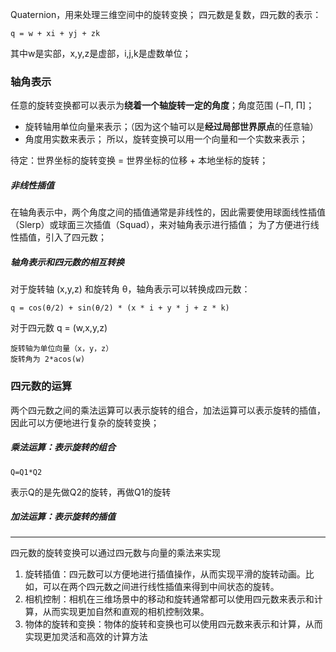 Quaternion，用来处理三维空间中的旋转变换；
四元数是复数，四元数的表示：
```
q = w + xi + yj + zk
```
其中w是实部，x,y,z是虚部，i,j,k是虚数单位；

### 轴角表示
任意的旋转变换都可以表示为**绕着一个轴旋转一定的角度**；角度范围 (−Π, Π]；
- 旋转轴用单位向量来表示；（因为这个轴可以是**经过局部世界原点**的任意轴）
- 角度用实数来表示；
所以，旋转变换可以用一个向量和一个实数来表示；

待定：世界坐标的旋转变换 = 世界坐标的位移 + 本地坐标的旋转；

##### 非线性插值
在轴角表示中，两个角度之间的插值通常是非线性的，因此需要使用球面线性插值（Slerp）或球面三次插值（Squad），来对轴角表示进行插值；
为了方便进行线性插值，引入了四元数；

##### 轴角表示和四元数的相互转换
对于旋转轴  (x,y,z) 和旋转角 θ，轴角表示可以转换成四元数：
```
q = cos(θ/2) + sin(θ/2) * (x * i + y * j + z * k)
```
对于四元数 q = (w,x,y,z)
```
旋转轴为单位向量（x，y，z）
旋转角为 2*acos(w)
```


### 四元数的运算
两个四元数之间的乘法运算可以表示旋转的组合，加法运算可以表示旋转的插值，因此可以方便地进行复杂的旋转变换；

##### 乘法运算：表示旋转的组合
```
Q=Q1*Q2  
```
表示Q的是先做Q2的旋转，再做Q1的旋转

##### 加法运算：表示旋转的插值





***
四元数的旋转变换可以通过四元数与向量的乘法来实现
1.  旋转插值：四元数可以方便地进行插值操作，从而实现平滑的旋转动画。比如，可以在两个四元数之间进行线性插值来得到中间状态的旋转。
2.  相机控制：相机在三维场景中的移动和旋转通常都可以使用四元数来表示和计算，从而实现更加自然和直观的相机控制效果。
3.  物体的旋转和变换：物体的旋转和变换也可以使用四元数来表示和计算，从而实现更加灵活和高效的计算方法
